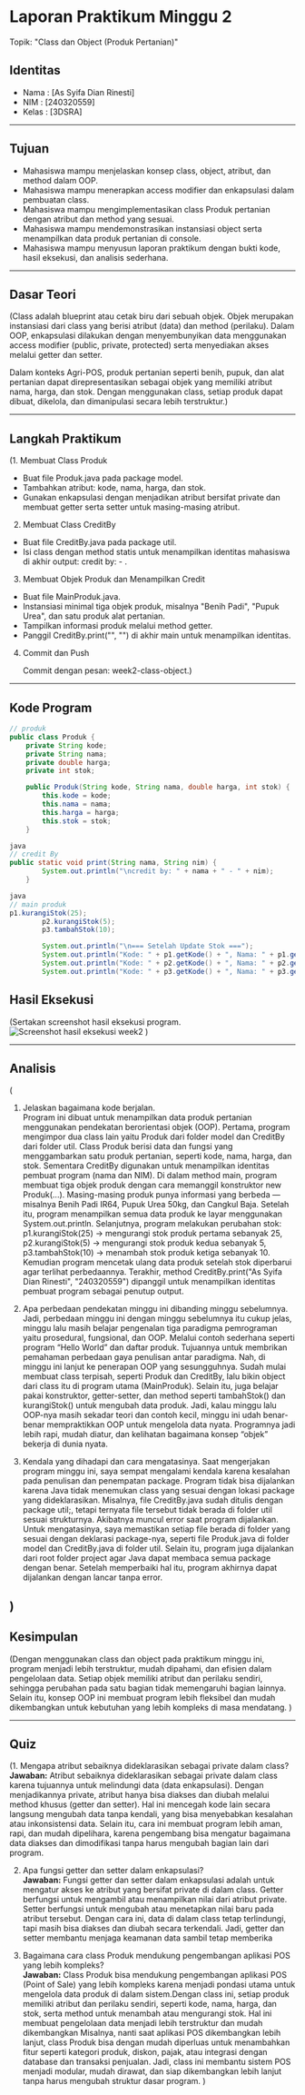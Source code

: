 # Laporan Praktikum Minggu 2
Topik: "Class dan Object (Produk Pertanian)"

## Identitas
- Nama  : [As Syifa Dian Rinesti]
- NIM   : [240320559]
- Kelas : [3DSRA]

---

## Tujuan
- Mahasiswa mampu menjelaskan konsep class, object, atribut, dan method dalam OOP.
- Mahasiswa mampu menerapkan access modifier dan enkapsulasi dalam pembuatan class.
- Mahasiswa mampu mengimplementasikan class Produk pertanian dengan atribut dan method yang sesuai.
- Mahasiswa mampu mendemonstrasikan instansiasi object serta menampilkan data produk pertanian di console.
- Mahasiswa mampu menyusun laporan praktikum dengan bukti kode, hasil eksekusi, dan analisis sederhana.

---

## Dasar Teori
(Class adalah blueprint atau cetak biru dari sebuah objek. Objek merupakan instansiasi dari class yang berisi atribut (data) dan method (perilaku). Dalam OOP, enkapsulasi dilakukan dengan menyembunyikan data menggunakan access modifier (public, private, protected) serta menyediakan akses melalui getter dan setter.

Dalam konteks Agri-POS, produk pertanian seperti benih, pupuk, dan alat pertanian dapat direpresentasikan sebagai objek yang memiliki atribut nama, harga, dan stok. Dengan menggunakan class, setiap produk dapat dibuat, dikelola, dan dimanipulasi secara lebih terstruktur.)


---

## Langkah Praktikum
(1. Membuat Class Produk

- Buat file Produk.java pada package model.
- Tambahkan atribut: kode, nama, harga, dan stok.
- Gunakan enkapsulasi dengan menjadikan atribut bersifat private dan membuat getter serta setter untuk masing-masing atribut.

2. Membuat Class CreditBy

- Buat file CreditBy.java pada package util.
- Isi class dengan method statis untuk menampilkan identitas mahasiswa di akhir output: credit by: <NIM> - <Nama>.

3. Membuat Objek Produk dan Menampilkan Credit

- Buat file MainProduk.java.
- Instansiasi minimal tiga objek produk, misalnya "Benih Padi", "Pupuk Urea", dan satu produk alat pertanian.
- Tampilkan informasi produk melalui method getter.
- Panggil CreditBy.print("<NIM>", "<Nama>") di akhir main untuk menampilkan identitas.

4. Commit dan Push

    Commit dengan pesan: week2-class-object.)


---

## Kode Program

```java
// produk
public class Produk {
    private String kode;
    private String nama;
    private double harga;
    private int stok;

    public Produk(String kode, String nama, double harga, int stok) {
        this.kode = kode;
        this.nama = nama;
        this.harga = harga;
        this.stok = stok;
    }

java
// credit By
public static void print(String nama, String nim) {
        System.out.println("\ncredit by: " + nama + " - " + nim);
    }

java
// main produk
p1.kurangiStok(25);
        p2.kurangiStok(5);
        p3.tambahStok(10);

        System.out.println("\n=== Setelah Update Stok ===");
        System.out.println("Kode: " + p1.getKode() + ", Nama: " + p1.getNama() + ", Harga: " + p1.getHarga() + ", Stok: " + p1.getStok());
        System.out.println("Kode: " + p2.getKode() + ", Nama: " + p2.getNama() + ", Harga: " + p2.getHarga() + ", Stok: " + p2.getStok());
        System.out.println("Kode: " + p3.getKode() + ", Nama: " + p3.getNama() + ", Harga: " + p3.getHarga() + ", Stok: " + p3.getStok());

```

## Hasil Eksekusi
(Sertakan screenshot hasil eksekusi program.  
![Screenshot hasil eksekusi week2](https://github.com/assyifadian004-beep/oop-202501-240320559/blob/main/praktikum/week2-class-object/screenshots/SS-WEEK2.png)
)


---

## Analisis
(
1. Jelaskan bagaimana kode berjalan.  
Program ini dibuat untuk menampilkan data produk pertanian menggunakan pendekatan berorientasi objek (OOP).
Pertama, program mengimpor dua class lain yaitu Produk dari folder model dan CreditBy dari folder util.
Class Produk berisi data dan fungsi yang menggambarkan satu produk pertanian, seperti kode, nama, harga, dan stok.
Sementara CreditBy digunakan untuk menampilkan identitas pembuat program (nama dan NIM).
Di dalam method main, program membuat tiga objek produk dengan cara memanggil konstruktor new Produk(...).
Masing-masing produk punya informasi yang berbeda — misalnya Benih Padi IR64, Pupuk Urea 50kg, dan Cangkul Baja.
Setelah itu, program menampilkan semua data produk ke layar menggunakan System.out.println.
Selanjutnya, program melakukan perubahan stok:
p1.kurangiStok(25) → mengurangi stok produk pertama sebanyak 25,
p2.kurangiStok(5) → mengurangi stok produk kedua sebanyak 5,
p3.tambahStok(10) → menambah stok produk ketiga sebanyak 10.
Kemudian program mencetak ulang data produk setelah stok diperbarui agar terlihat perbedaannya.
Terakhir, method CreditBy.print("As Syifa Dian Rinesti", "240320559") dipanggil untuk menampilkan identitas pembuat program sebagai penutup output.


2. Apa perbedaan pendekatan minggu ini dibanding minggu sebelumnya.
Jadi, perbedaan minggu ini dengan minggu sebelumnya itu cukup jelas, minggu lalu masih belajar pengenalan tiga paradigma pemrograman yaitu prosedural, fungsional, dan OOP. Melalui contoh sederhana seperti program “Hello World” dan daftar produk. Tujuannya untuk membrikan pemahaman perbedaan gaya penulisan antar paradigma. Nah, di minggu ini lanjut ke penerapan OOP yang sesungguhnya.
Sudah mulai membuat class terpisah, seperti Produk dan CreditBy, lalu bikin object dari class itu di program utama (MainProduk). Selain itu, juga belajar pakai konstruktor, getter-setter, dan method seperti tambahStok() dan kurangiStok() untuk mengubah data produk. Jadi, kalau minggu lalu OOP-nya masih sekadar teori dan contoh kecil, minggu ini udah benar-benar mempraktikkan OOP untuk mengelola data nyata. Programnya jadi lebih rapi, mudah diatur, dan kelihatan bagaimana konsep “objek” bekerja di dunia nyata.

3. Kendala yang dihadapi dan cara mengatasinya.
Saat mengerjakan program minggu ini, saya sempat mengalami kendala karena kesalahan pada penulisan dan penempatan package. Program tidak bisa dijalankan karena Java tidak menemukan class yang sesuai dengan lokasi package yang dideklarasikan. Misalnya, file CreditBy.java sudah ditulis dengan package util;, tetapi ternyata file tersebut tidak berada di folder util sesuai strukturnya. Akibatnya muncul error saat program dijalankan. Untuk mengatasinya, saya memastikan setiap file berada di folder yang sesuai dengan deklarasi package-nya, seperti file Produk.java di folder model dan CreditBy.java di folder util. Selain itu, program juga dijalankan dari root folder project agar Java dapat membaca semua package dengan benar. Setelah memperbaiki hal itu, program akhirnya dapat dijalankan dengan lancar tanpa error.

)
---

## Kesimpulan
(Dengan menggunakan class dan object pada praktikum minggu ini, program menjadi lebih terstruktur, mudah dipahami, dan efisien dalam pengelolaan data. Setiap objek memiliki atribut dan perilaku sendiri, sehingga perubahan pada satu bagian tidak memengaruhi bagian lainnya. Selain itu, konsep OOP ini membuat program lebih fleksibel dan mudah dikembangkan untuk kebutuhan yang lebih kompleks di masa mendatang.
)

---

## Quiz
(1. Mengapa atribut sebaiknya dideklarasikan sebagai private dalam class?  
   **Jawaban:** Atribut sebaiknya dideklarasikan sebagai private dalam class karena tujuannya untuk melindungi data (data enkapsulasi). Dengan menjadikannya private, atribut hanya bisa diakses dan diubah melalui method khusus (getter dan setter). Hal ini mencegah kode lain secara langsung mengubah data tanpa kendali, yang bisa menyebabkan kesalahan atau inkonsistensi data. Selain itu, cara ini membuat program lebih aman, rapi, dan mudah dipelihara, karena pengembang bisa mengatur bagaimana data diakses dan dimodifikasi tanpa harus mengubah bagian lain dari program.

2. Apa fungsi getter dan setter dalam enkapsulasi?  
   **Jawaban:**  Fungsi getter dan setter dalam enkapsulasi adalah untuk mengatur akses ke atribut yang bersifat private di dalam class. Getter berfungsi untuk mengambil atau menampilkan nilai dari atribut private. Setter berfungsi untuk mengubah atau menetapkan nilai baru pada atribut tersebut. Dengan cara ini, data di dalam class tetap terlindungi, tapi masih bisa diakses dan diubah secara terkendali. Jadi, getter dan setter membantu menjaga keamanan data sambil tetap memberika

3. Bagaimana cara class Produk mendukung pengembangan aplikasi POS yang lebih kompleks?  
   **Jawaban:** Class Produk bisa mendukung pengembangan aplikasi POS (Point of Sale) yang lebih kompleks karena menjadi pondasi utama untuk mengelola data produk di dalam sistem.Dengan class ini, setiap produk memiliki atribut dan perilaku sendiri, seperti kode, nama, harga, dan stok, serta method untuk menambah atau mengurangi stok. Hal ini membuat pengelolaan data menjadi lebih terstruktur dan mudah dikembangkan Misalnya, nanti saat aplikasi POS dikembangkan lebih lanjut, class Produk bisa dengan mudah diperluas untuk menambahkan fitur seperti kategori produk, diskon, pajak, atau integrasi dengan database dan transaksi penjualan. Jadi, class ini membantu sistem POS menjadi modular, mudah dirawat, dan siap dikembangkan lebih lanjut tanpa harus mengubah struktur dasar program. )
